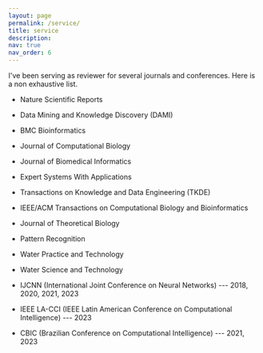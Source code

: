 ```yaml
---
layout: page
permalink: /service/
title: service
description: 
nav: true
nav_order: 6
---
```


I've been serving as reviewer for several journals and conferences. Here is a non exhaustive list.

- Nature Scientific Reports
- Data Mining and Knowledge Discovery (DAMI)
- BMC Bioinformatics
- Journal of Computational Biology
- Journal of Biomedical Informatics
- Expert Systems With Applications
- Transactions on Knowledge and Data Engineering (TKDE)
- IEEE/ACM Transactions on Computational Biology and Bioinformatics
- Journal of Theoretical Biology
- Pattern Recognition
- Water Practice and Technology
- Water Science and Technology

- IJCNN (International Joint Conference on Neural Networks) --- 2018, 2020, 2021, 2023
- IEEE LA-CCI (IEEE Latin American Conference on Computational Intelligence) --- 2023
- CBIC (Brazilian Conference on Computational Intelligence) --- 2021, 2023
